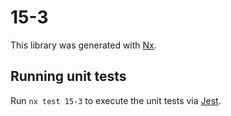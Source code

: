 # 15-3

This library was generated with [Nx](https://nx.dev).

## Running unit tests

Run `nx test 15-3` to execute the unit tests via [Jest](https://jestjs.io).
